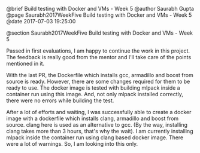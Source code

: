 @brief Build testing with Docker and VMs - Week 5
@author Saurabh Gupta
@page Saurabh2017WeekFive Build testing with Docker and VMs - Week 5
@date 2017-07-03 19:25:00

@section Saurabh2017WeekFive Build testing with Docker and VMs - Week 5


Passed in first evaluations, I am happy to continue the work in this project.
The feedback is really good from the mentor and I'll take care of the points 
mentioned in it. 

With the last PR, the Dockerfile which installs gcc, armadillo and boost from
source is ready. However, there are some changes required for them to be ready
to use. The docker image is tested with building mlpack inside a container run 
using this image. And, not only mlpack installed correctly, there were no errors
while building the test. 

After a lot of efforts and waiting, I was successfully able to create a docker
image with a dockerfile which installs clang, armadillo and boost from source.
clang here is used as an alternative to gcc. (By the way, installing clang takes 
more than 3 hours, that's why the wait). I am currently installing mlpack inside 
the container run using clang based docker image. There were a lot of warnings.
So, I am looking into this only.